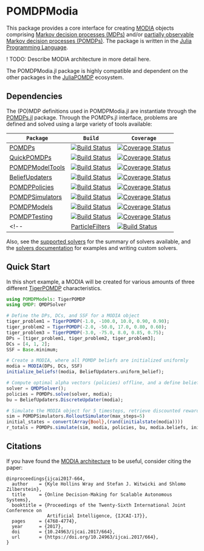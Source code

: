 # POMDPModia

This package provides a core interface for creating [MODIA](https://www.ijcai.org/proceedings/2017/664) objects comprising [Markov decision processes (MDPs)](https://en.wikipedia.org/wiki/Markov_decision_process) and/or [partially observable Markov decision processes (POMDPs)](https://en.wikipedia.org/wiki/Partially_observable_Markov_decision_process).  The package is written in the [Julia Programming Language](https://julialang.org/). 

! TODO: Describe MODIA architecture in more detail here.


The POMDPModia.jl package is highly compatible and dependent on the other packages in the [JuliaPOMDP](https://github.com/JuliaPOMDP) ecosystem. 

## Dependencies

The (PO)MDP definitions used in POMDPModia.jl are instantiate through the [POMDPs.jl](https://github.com/JuliaPOMDP/POMDPs.jl) package. Through the POMDPs.jl interface, problems are defined and solved using a large variety of tools available:

|  **`Package`**   |  **`Build`** | **`Coverage`** |
|-------------------|----------------------|------------------|
| [POMDPs](https://github.com/JuliaPOMDP/POMDPs.jl) | [![Build Status](https://github.com/JuliaPOMDP/POMDPs.jl/actions/workflows/CI.yml/badge.svg)](https://github.com/JuliaPOMDP/POMDPs.jl/actions/workflows/CI.yml/) | [![Coverage Status](https://codecov.io/gh/JuliaPOMDP/POMDPs.jl/branch/master/graph/badge.svg)](https://codecov.io/gh/JuliaPOMDP/POMDPs.jl) |
| [QuickPOMDPs](https://github.com/JuliaPOMDP/QuickPOMDPs.jl) | [![Build Status](https://github.com/JuliaPOMDP/QuickPOMDPs.jl/actions/workflows/CI.yml/badge.svg)](https://github.com/JuliaPOMDP/QuickPOMDPs.jl/actions/workflows/CI.yml/) | [![Coverage Status](https://codecov.io/gh/JuliaPOMDP/QuickPOMDPs.jl/branch/master/graph/badge.svg)](https://codecov.io/gh/JuliaPOMDP/QuickPOMDPs.jl) |
| [POMDPModelTools](https://github.com/JuliaPOMDP/POMDPModelTools.jl) | [![Build Status](https://github.com/JuliaPOMDP/POMDPModelTools.jl/actions/workflows/CI.yml/badge.svg)](https://github.com/JuliaPOMDP/POMDPModelTools.jl/actions/workflows/CI.yml/) | [![Coverage Status](https://codecov.io/gh/JuliaPOMDP/POMDPModelTools.jl/branch/master/graph/badge.svg)](https://codecov.io/gh/JuliaPOMDP/POMDPModelTools.jl) |
| [BeliefUpdaters](https://github.com/JuliaPOMDP/BeliefUpdaters.jl) | [![Build Status](https://github.com/JuliaPOMDP/BeliefUpdaters.jl/actions/workflows/CI.yml/badge.svg)](https://github.com/JuliaPOMDP/BeliefUpdaters.jl) | [![Coverage Status](https://codecov.io/gh/JuliaPOMDP/BeliefUpdaters.jl/branch/master/graph/badge.svg)](https://codecov.io/gh/JuliaPOMDP/BeliefUpdaters.jl?) |
| [POMDPPolicies](https://github.com/JuliaPOMDP/POMDPPolicies.jl) | [![Build Status](https://github.com/JuliaPOMDP/POMDPPolicies.jl/actions/workflows/CI.yml/badge.svg)](https://github.com/JuliaPOMDP/POMDPPolicies.jl) | [![Coverage Status](https://codecov.io/gh/JuliaPOMDP/POMDPPolicies.jl/branch/master/graph/badge.svg)](https://codecov.io/gh/JuliaPOMDP/POMDPPolicies.jl?) |
| [POMDPSimulators](https://github.com/JuliaPOMDP/POMDPSimulators.jl) | [![Build Status](https://github.com/JuliaPOMDP/POMDPSimulators.jl/actions/workflows/CI.yml/badge.svg)](https://github.com/JuliaPOMDP/POMDPSimulators.jl) | [![Coverage Status](https://codecov.io/gh/JuliaPOMDP/POMDPSimulators.jl/branch/master/graph/badge.svg)](https://codecov.io/gh/JuliaPOMDP/POMDPSimulators.jl?) |
| [POMDPModels](https://github.com/JuliaPOMDP/POMDPModels.jl) | [![Build Status](https://github.com/JuliaPOMDP/POMDPModels.jl/actions/workflows/CI.yml/badge.svg)](https://github.com/JuliaPOMDP/POMDPModels.jl) | [![Coverage Status](https://codecov.io/gh/JuliaPOMDP/POMDPModels.jl/branch/master/graph/badge.svg)](https://codecov.io/gh/JuliaPOMDP/POMDPModels.jl?) |
| [POMDPTesting](https://github.com/JuliaPOMDP/POMDPTesting.jl) | [![Build Status](https://github.com/JuliaPOMDP/POMDPTesting.jl/actions/workflows/CI.yml/badge.svg)](https://github.com/JuliaPOMDP/POMDPTesting.jl) | [![Coverage Status](https://codecov.io/gh/JuliaPOMDP/POMDPTesting.jl/branch/master/graph/badge.svg)](https://codecov.io/gh/JuliaPOMDP/POMDPTesting.jl?) |
<!-- | [ParticleFilters](https://github.com/JuliaPOMDP/ParticleFilters.jl) | [![Build Status](https://github.com/JuliaPOMDP/ParticleFilters.jl/actions/workflows/CI.yml/badge.svg)](https://github.com/JuliaPOMDP/ParticleFilters.jl) | [![codecov.io](http://codecov.io/github/JuliaPOMDP/ParticleFilters.jl/coverage.svg?)](http://codecov.io/github/JuliaPOMDP/ParticleFilters.jl?) | -->

Also, see the [supported solvers](https://github.com/JuliaPOMDP/POMDPs.jl#supported-packages) for the summary of solvers available, and the [solvers documentation](https://juliapomdp.github.io/POMDPs.jl/stable/def_solver/) for examples and writing custom solvers.

## Quick Start

In this short example, a MODIA will be created for various amounts of three different [TigerPOMDP](https://github.com/JuliaPOMDP/POMDPModels.jl/blob/master/src/TigerPOMDPs.jl) characteristics.

```julia
using POMDPModels: TigerPOMDP
using QMDP: QMDPSolver

# Define the DPs, DCs, and SSF for a MODIA object
tiger_problem1 = TigerPOMDP(-1.0, -100.0, 10.0, 0.90, 0.90);
tiger_problem2 = TigerPOMDP(-2.0, -50.0, 17.0, 0.80, 0.60);
tiger_problem3 = TigerPOMDP(-3.0, -75.0, 8.0, 0.85, 0.75);
DPs = [tiger_problem1, tiger_problem2, tiger_problem3];
DCs = [4, 1, 2];
SSF = Base.minimum;

# Create a MODIA, where all POMDP beliefs are initialized uniformly
modia = MODIA(DPs, DCs, SSF)
initialize_beliefs!(modia, BeliefUpdaters.uniform_belief);

# Compute optimal alpha vectors (policies) offline, and a define belief updater
solver = QMDPSolver();
policies = POMDPs.solve(solver, modia); 
bu = BeliefUpdaters.DiscreteUpdater(modia);

# Simulate the MODIA object for 5 timesteps, retrieve discounted rewards
sim = POMDPSimulators.RolloutSimulator(max_steps=5)
initial_states = convert(Array{Bool},(rand(initialstate(modia))))
r_totals = POMDPs.simulate(sim, modia, policies, bu, modia.beliefs, initial_states)
```

## Citations

If you have found the [MODIA architecture](https://www.ijcai.org/proceedings/2017/664) to be useful, consider citing the paper:
```
@inproceedings{ijcai2017-664,
  author    = {Kyle Hollins Wray and Stefan J. Witwicki and Shlomo Zilberstein},
  title     = {Online Decision-Making for Scalable Autonomous Systems},
  booktitle = {Proceedings of the Twenty-Sixth International Joint Conference on
               Artificial Intelligence, {IJCAI-17}},
  pages     = {4768-4774},
  year      = {2017},
  doi       = {10.24963/ijcai.2017/664},
  url       = {https://doi.org/10.24963/ijcai.2017/664},
} 
```